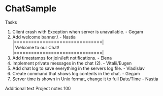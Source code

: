 # ChatSample

Tasks
1. Client crash with Exception when server is unavailable. - Gegam
2. Add welcome banner.\ - Nastia
   |===============================|\
   |     Welcome to our Chat!      \
   |===============================|
3. Add timestamps for join/left notifications. - Elena
4. Implement private messages in the chat (2). - Vitalii/Eugen
5. Add chat log to save everything in the servers log file. - Vladislav
6. Create command that shows log contents in the chat. - Gegam
7. Server time is shown in Unix format, change it to full Date/Time - Nastia

Additional text
Project notes 100

